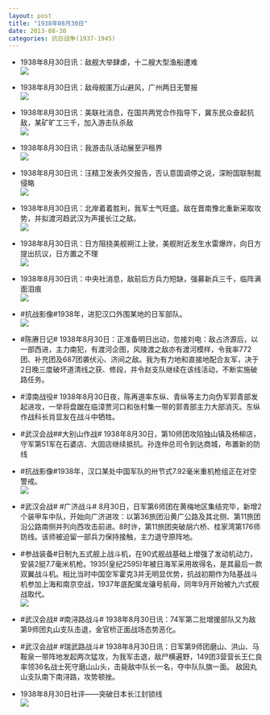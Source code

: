 ```yaml
---
layout: post
title: "1938年08月30日"
date: 2013-08-30
categories: 抗日战争(1937-1945)
---
```


<meta name="referrer" content="no-referrer" />

- 1938年8月30日讯：敌舰大举肆虐，十二艘大型渔船遭难 <br/><img src="https://ww3.sinaimg.cn/large/aca367d8jw1e8537rw69yj20c110cwhh.jpg" />

- 1938年8月30日讯：敌母舰匿万山避风，广州两日无警报 <br/><img src="https://ww3.sinaimg.cn/large/aca367d8jw1e851hdhmx3j207z12qwhm.jpg" />

- 1938年8月30日讯：美联社消息，在国共两党合作指导下，冀东民众奋起抗敌，某矿旷工三千，加入游击队杀敌 <br/><img src="https://ww2.sinaimg.cn/large/aca367d8jw1e84zr11ctlj207b0nzmyk.jpg" />

- 1938年8月30日讯：我游击队活动展至沪租界 <br/><img src="https://ww1.sinaimg.cn/large/aca367d8jw1e84y0k1qz6j20by0d6gnh.jpg" />

- 1938年8月30日讯：汪精卫发表外交报告，否认意国调停之说，深盼国联制裁侵略 <br/><img src="https://ww3.sinaimg.cn/large/aca367d8jw1e84wa9xnaoj20c10l0gno.jpg" />

- 1938年8月30日讯：北岸着着胜利，我军士气旺盛。敌在晋南豫北重新采取攻势，并拟渡河趋武汉为声援长江之敌。 <br/><img src="https://ww2.sinaimg.cn/large/aca367d8jw1e84ujnyudjj20c10snq5l.jpg" />

- 1938年8月30日讯：日方阻挠美舰朔江上驶，美舰附近发生水雷爆炸，向日方提出抗议，日方置之不理 <br/><img src="https://ww4.sinaimg.cn/large/aca367d8jw1e84st830hdj20c10nt76k.jpg" />

- 1938年8月30日讯：中央社消息，敌前后方兵力短缺，强募新兵三千，临阵满面泪痕 <br/><img src="https://ww3.sinaimg.cn/large/aca367d8jw1e84r4vlokmj207b0b8js7.jpg" />

- #抗战影像#1938年，进犯汉口外围某地的日军部队。 <br/><img src="https://ww2.sinaimg.cn/large/aca367d8jw1e84p2ie3gnj20jg0dudjd.jpg" />

- #陈赓日记# 1938年8月30日：正准备明日出动，忽接刘电：敌占济源后，以一部西进，主力南犯，有渡河企图，风陵渡之敌亦有渡河模样，令我率772团、补充团及687团袭伏沁、济间之敌。我为有力地和直接地配合友军，决于2日晚三度破坏道清线之获、修段，并令赵支队继续在该线活动，不断实施破路任务。 

- #漳南战役# 1938年8月30日夜，陈再道率东纵、青纵等主力向伪军郭青部发起进攻，一举将盘踞在临漳贾河口和张村集一带的郭青部主力大部消灭。东纵作战科长肖显友在战斗中牺牲。 

- #武汉会战##大别山作战# 1938年8月30日，第10师团攻陷独山镇及杨柳店，守军第51军在石婆店、大固店继续抵抗。孙连仲总司令到达商城，布置新的防线 

- #抗战影像#1938年，汉口某处中国军队的卅节式7.92毫米重机枪组正在对空警戒。 <br/><img src="https://ww3.sinaimg.cn/large/aca367d8jw1e84i4suqlhj20eh0jgtbm.jpg" />

- #武汉会战# #广济战斗# 8月30日，日军第6师团在黄梅地区集结完毕，新增2个装甲车中队，开始向广济进攻：以第36旅团沿黄广公路及其北侧、第11旅团沿公路南侧并列向西攻击前进。8时许，第11旅团突破胡六桥、桂家湾第176师防线。该师被迫留一部兵力保持接触，主力退守原阵地。 

- #参战装备#日制九五式舰上战斗机，在90式舰战基础上增强了发动机动力，安装2挺7.7毫米机枪。1935(皇纪2595)年被日海军采用故得名，是其最后一款双翼战斗机。相比当时中国空军霍克3并无明显优势，抗战初期作为陆基战斗机参加上海和南京空战，1937年底配属龙骧号航母，同年9月开始被九六式舰战取代。 <br/><img src="https://ww2.sinaimg.cn/large/aca367d8jw1e84gecruynj20c10gl0tl.jpg" />

- #武汉会战# #南浔路战斗# 1938年8月30日讯：74军第二批增援部队又为敌第9师团丸山支队击退，金官桥正面战场态势恶化。 

- #武汉会战# #瑞武路战斗# 1938年8月30日讯：日军第9师团磨山、洪山、马鞍泉一带阵地发起两次猛攻，为我军击退，敌尸横遍野，149团3营营长王仁良率领36名战士死守磨山山头，击毙敌中队长一名，夺中队队旗一面。 敌因丸山支队南下南浔路，攻势顿挫。 

- 1938年8月30日社评——突破日本长江封锁线 <br/><img src="https://ww3.sinaimg.cn/large/aca367d8jw1e84bgyj2e0j20c10nfdjz.jpg" />

